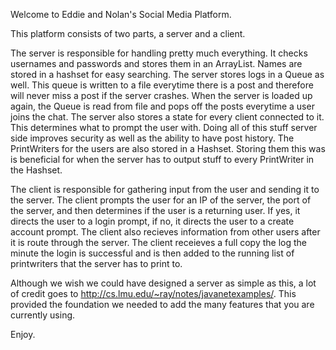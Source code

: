Welcome to Eddie and Nolan's Social Media Platform.  

This platform consists of two parts, a server and a client.

The server is responsible for handling pretty much everything.  It checks usernames and passwords and stores them in an ArrayList.
Names are stored in a hashset for easy searching.  The server stores logs in a Queue as well.  This queue is written to a file everytime there is a post and therefore will never miss a post if the server crashes.  When the server is loaded up again, the Queue is read from file and pops off the posts everytime a user joins the chat.  The server also stores a state for every client connected to it.  This determines what to prompt the user with.  Doing all of this stuff server side improves security as well as the ability to have post history. The PrintWriters for the users are also stored in a Hashset.  Storing them this was is beneficial for when the server has to output stuff to every PrintWriter in the Hashset.  

The client is responsible for gathering input from the user and sending it to the server.  The client prompts the user for an IP of the server, the port of the server, and then determines if the user is a returning user.  If yes, it directs the user to a login prompt, if no, it directs the user to a create account prompt.  The client also recieves information from other users after it is route through the server.  The client receieves a full copy the log the minute the login is successful and is then added to the running list of printwriters that the server has to print to.  

Although we wish we could have designed a server as simple as this, a lot of credit goes to http://cs.lmu.edu/~ray/notes/javanetexamples/. This provided the foundation we needed to add the many features that you are currently using.  

Enjoy. 
